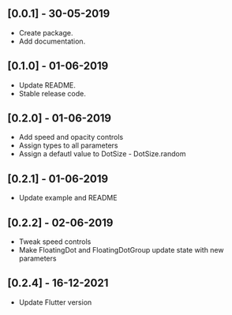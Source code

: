 ## [0.0.1] - 30-05-2019

* Create package.
* Add documentation.

## [0.1.0] - 01-06-2019

* Update README.
* Stable release code.

## [0.2.0] - 01-06-2019

* Add speed and opacity controls
* Assign types to all parameters
* Assign a defautl value to DotSize - DotSize.random

## [0.2.1] - 01-06-2019

* Update example and README

## [0.2.2] - 02-06-2019

* Tweak speed controls
* Make FloatingDot and FloatingDotGroup update state with new parameters

## [0.2.4] - 16-12-2021

* Update Flutter version